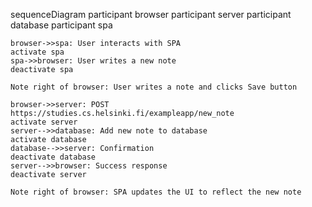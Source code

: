sequenceDiagram
    participant browser
    participant server
    participant database
    participant spa

    browser->>spa: User interacts with SPA
    activate spa
    spa->>browser: User writes a new note
    deactivate spa

    Note right of browser: User writes a note and clicks Save button

    browser->>server: POST https://studies.cs.helsinki.fi/exampleapp/new_note
    activate server
    server-->>database: Add new note to database
    activate database
    database-->>server: Confirmation
    deactivate database
    server-->>browser: Success response
    deactivate server

    Note right of browser: SPA updates the UI to reflect the new note
